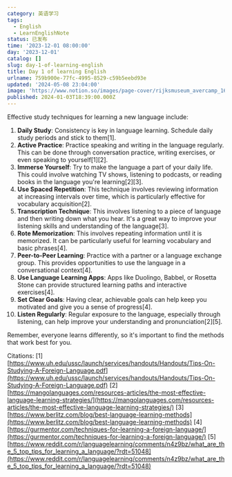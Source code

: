 ```yaml
---
category: 英语学习
tags:
  - English
  - LearnEnglishNote
status: 已发布
time: '2023-12-01 08:00:00'
day: '2023-12-01'
catalog: []
slug: day-1-of-learning-english
title: Day 1 of learning English
urlname: 759b900e-77fc-4995-8529-c59b5eebd93e
updated: '2024-05-08 23:04:00'
image: 'https://www.notion.so/images/page-cover/rijksmuseum_avercamp_1608.jpg'
published: 2024-01-03T18:39:00.000Z
---
```


Effective study techniques for learning a new language include:

1. **Daily Study**: Consistency is key in language learning. Schedule daily study periods and stick to them[1].
2. **Active Practice**: Practice speaking and writing in the language regularly. This can be done through conversation practice, writing exercises, or even speaking to yourself[1][2].
3. **Immerse Yourself**: Try to make the language a part of your daily life. This could involve watching TV shows, listening to podcasts, or reading books in the language you're learning[2][3].
4. **Use Spaced Repetition**: This technique involves reviewing information at increasing intervals over time, which is particularly effective for vocabulary acquisition[2].
5. **Transcription Technique**: This involves listening to a piece of language and then writing down what you hear. It's a great way to improve your listening skills and understanding of the language[3].
6. **Rote Memorization**: This involves repeating information until it is memorized. It can be particularly useful for learning vocabulary and basic phrases[4].
7. **Peer-to-Peer Learning**: Practice with a partner or a language exchange group. This provides opportunities to use the language in a conversational context[4].
8. **Use Language Learning Apps**: Apps like Duolingo, Babbel, or Rosetta Stone can provide structured learning paths and interactive exercises[4].
9. **Set Clear Goals**: Having clear, achievable goals can help keep you motivated and give you a sense of progress[4].
10. **Listen Regularly**: Regular exposure to the language, especially through listening, can help improve your understanding and pronunciation[2][5].

Remember, everyone learns differently, so it's important to find the methods that work best for you.


Citations:
[1] [https://www.uh.edu/ussc/launch/services/handouts/Handouts/Tips-On-Studying-A-Foreign-Language.pdf](https://www.uh.edu/ussc/launch/services/handouts/Handouts/Tips-On-Studying-A-Foreign-Language.pdf)
[2] [https://mangolanguages.com/resources-articles/the-most-effective-language-learning-strategies/](https://mangolanguages.com/resources-articles/the-most-effective-language-learning-strategies/)
[3] [https://www.berlitz.com/blog/best-language-learning-methods](https://www.berlitz.com/blog/best-language-learning-methods)
[4] [https://gurmentor.com/techniques-for-learning-a-foreign-language/](https://gurmentor.com/techniques-for-learning-a-foreign-language/)
[5] [https://www.reddit.com/r/languagelearning/comments/n4z9bz/what_are_the_5_top_tips_for_learning_a_language/?rdt=51048](https://www.reddit.com/r/languagelearning/comments/n4z9bz/what_are_the_5_top_tips_for_learning_a_language/?rdt=51048)

